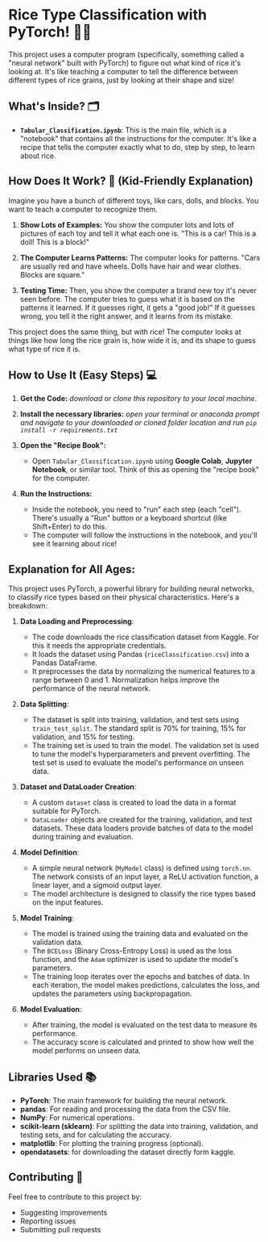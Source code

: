 # Rice Type Classification with PyTorch! 🍚🔬

This project uses a computer program (specifically, something called a "neural network" built with PyTorch) to figure out what kind of rice it's looking at.  It's like teaching a computer to tell the difference between different types of rice grains, just by looking at their shape and size!

## What's Inside? 🗂️

*   **`Tabular_Classification.ipynb`**:  This is the main file, which is a "notebook" that contains all the instructions for the computer. It's like a recipe that tells the computer exactly what to do, step by step, to learn about rice.

## How Does It Work? 🤔 (Kid-Friendly Explanation)

Imagine you have a bunch of different toys, like cars, dolls, and blocks.  You want to teach a computer to recognize them.

1.  **Show Lots of Examples:** You show the computer lots and lots of pictures of each toy and tell it what each one is. "This is a car! This is a doll! This is a block!"

2.  **The Computer Learns Patterns:** The computer looks for patterns.  "Cars are usually red and have wheels. Dolls have hair and wear clothes. Blocks are square."

3.  **Testing Time:**  Then, you show the computer a brand new toy it's never seen before.  The computer tries to guess what it is based on the patterns it learned.  If it guesses right, it gets a "good job!"  If it guesses wrong, you tell it the right answer, and it learns from its mistake.

This project does the same thing, but with rice! The computer looks at things like how long the rice grain is, how wide it is, and its shape to guess what type of rice it is.

## How to Use It (Easy Steps) 💻

1.  **Get the Code:**
    *download or clone this repository to your local machine.*
2.  **Install the necessary libraries:**
   *open your terminal or anaconda prompt and navigate to your downloaded or cloned folder location and run `pip install -r requirements.txt`*

3.  **Open the "Recipe Book":**
    *   Open `Tabular_Classification.ipynb` using **Google Colab**, **Jupyter Notebook**, or similar tool.  Think of this as opening the "recipe book" for the computer.

4.  **Run the Instructions:**
    *   Inside the notebook, you need to "run" each step (each "cell").  There's usually a "Run" button or a keyboard shortcut (like Shift+Enter) to do this.
    *   The computer will follow the instructions in the notebook, and you'll see it learning about rice!

##  Explanation for All Ages:

This project uses PyTorch, a powerful library for building neural networks, to classify rice types based on their physical characteristics. Here's a breakdown:

1.  **Data Loading and Preprocessing**:
    *   The code downloads the rice classification dataset from Kaggle. For this it needs the appropriate credentials.
    *   It loads the dataset using Pandas (`riceClassification.csv`) into a Pandas DataFrame.
    *   It preprocesses the data by normalizing the numerical features to a range between 0 and 1. Normalization helps improve the performance of the neural network.

2.  **Data Splitting**:
    *   The dataset is split into training, validation, and test sets using `train_test_split`. The standard split is 70% for training, 15% for validation, and 15% for testing.
    *   The training set is used to train the model. The validation set is used to tune the model's hyperparameters and prevent overfitting. The test set is used to evaluate the model's performance on unseen data.

3.  **Dataset and DataLoader Creation**:
    *   A custom `dataset` class is created to load the data in a format suitable for PyTorch.
    *   `DataLoader` objects are created for the training, validation, and test datasets. These data loaders provide batches of data to the model during training and evaluation.

4.  **Model Definition**:
    *   A simple neural network (`MyModel` class) is defined using `torch.nn`. The network consists of an input layer, a ReLU activation function, a linear layer, and a sigmoid output layer.
    *   The model architecture is designed to classify the rice types based on the input features.

5.  **Model Training**:
    *   The model is trained using the training data and evaluated on the validation data.
    *   The `BCELoss` (Binary Cross-Entropy Loss) is used as the loss function, and the `Adam` optimizer is used to update the model's parameters.
    *   The training loop iterates over the epochs and batches of data. In each iteration, the model makes predictions, calculates the loss, and updates the parameters using backpropagation.

6.  **Model Evaluation**:
    *   After training, the model is evaluated on the test data to measure its performance.
    *   The accuracy score is calculated and printed to show how well the model performs on unseen data.

## Libraries Used 📚

*   **PyTorch**: The main framework for building the neural network.
*   **pandas**: For reading and processing the data from the CSV file.
*   **NumPy**: For numerical operations.
*   **scikit-learn (sklearn)**: For splitting the data into training, validation, and testing sets, and for calculating the accuracy.
*   **matplotlib**: For plotting the training progress (optional).
*   **opendatasets**: for downloading the dataset directly form kaggle.

## Contributing 🤝

Feel free to contribute to this project by:

*   Suggesting improvements
*   Reporting issues
*   Submitting pull requests
